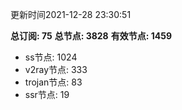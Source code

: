 更新时间2021-12-28 23:30:51

**总订阅: 75**
**总节点: 3828**
**有效节点: 1459**
- ss节点: 1024
- v2ray节点: 333
- trojan节点: 83
- ssr节点: 19
